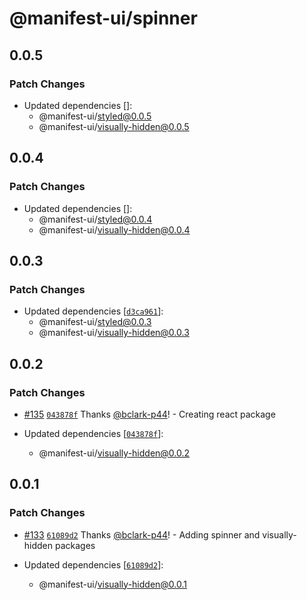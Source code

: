 # @manifest-ui/spinner

## 0.0.5

### Patch Changes

- Updated dependencies []:
  - @manifest-ui/styled@0.0.5
  - @manifest-ui/visually-hidden@0.0.5

## 0.0.4

### Patch Changes

- Updated dependencies []:
  - @manifest-ui/styled@0.0.4
  - @manifest-ui/visually-hidden@0.0.4

## 0.0.3

### Patch Changes

- Updated dependencies [[`d3ca961`](https://github.com/project44/manifest-ui/commit/d3ca961f66d0d696b332ea688d98fac2fdf025e5)]:
  - @manifest-ui/styled@0.0.3
  - @manifest-ui/visually-hidden@0.0.3

## 0.0.2

### Patch Changes

- [#135](https://github.com/project44/manifest-ui/pull/135) [`043878f`](https://github.com/project44/manifest-ui/commit/043878f5ca997b35c3a76bb05f0a5012c5b09002) Thanks [@bclark-p44](https://github.com/bclark-p44)! - Creating react package

- Updated dependencies [[`043878f`](https://github.com/project44/manifest-ui/commit/043878f5ca997b35c3a76bb05f0a5012c5b09002)]:
  - @manifest-ui/visually-hidden@0.0.2

## 0.0.1

### Patch Changes

- [#133](https://github.com/project44/manifest-ui/pull/133) [`61089d2`](https://github.com/project44/manifest-ui/commit/61089d21fdb9437374ac2d9cadfec1218a6d5113) Thanks [@bclark-p44](https://github.com/bclark-p44)! - Adding spinner and visually-hidden packages

- Updated dependencies [[`61089d2`](https://github.com/project44/manifest-ui/commit/61089d21fdb9437374ac2d9cadfec1218a6d5113)]:
  - @manifest-ui/visually-hidden@0.0.1
